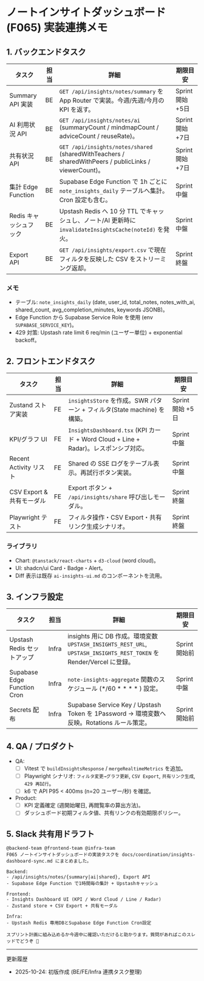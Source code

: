 # ノートインサイトダッシュボード (F065) 実装連携メモ

## 1. バックエンドタスク

| タスク | 担当 | 詳細 | 期限目安 |
|--------|------|------|-----------|
| Summary API 実装 | BE | `GET /api/insights/notes/summary` を App Router で実装。今週/先週/今月の KPI を返す。 | Sprint 開始 +5日 |
| AI 利用状況 API | BE | `GET /api/insights/notes/ai` (summaryCount / mindmapCount / adviceCount / reuseRate)。 | Sprint 開始 +7日 |
| 共有状況 API | BE | `GET /api/insights/notes/shared` (sharedWithTeachers / sharedWithPeers / publicLinks / viewerCount)。 | Sprint 開始 +7日 |
| 集計 Edge Function | BE | Supabase Edge Function で 1h ごとに `note_insights_daily` テーブルへ集計。Cron 設定も含む。 | Sprint 中盤 |
| Redis キャッシュフック | BE | Upstash Redis へ 10 分 TTL でキャッシュし、ノート/AI 更新時に `invalidateInsightsCache(noteId)` を発火。 | Sprint 中盤 |
| Export API | BE | `GET /api/insights/export.csv` で現在フィルタを反映した CSV をストリーミング返却。 | Sprint 終盤 |

### メモ
- テーブル: `note_insights_daily` (date, user_id, total_notes, notes_with_ai, shared_count, avg_completion_minutes, keywords JSONB)。
- Edge Function から Supabase Service Role を使用 (env `SUPABASE_SERVICE_KEY`)。
- 429 対策: Upstash rate limit 6 req/min (ユーザー単位) + exponential backoff。

## 2. フロントエンドタスク

| タスク | 担当 | 詳細 | 期限目安 |
|--------|------|------|-----------|
| Zustand ストア実装 | FE | `insightsStore` を作成。SWR パターン + フィルタ(State machine) を構築。 | Sprint 開始 +5日 |
| KPI/グラフ UI | FE | `InsightsDashboard.tsx` (KPI カード + Word Cloud + Line + Radar)。レスポンシブ対応。 | Sprint 中盤 |
| Recent Activity リスト | FE | Shared の SSE ログをテーブル表示。再試行ボタン実装。 | Sprint 中盤 |
| CSV Export & 共有モーダル | FE | Export ボタン + `/api/insights/share` 呼び出しモーダル。 | Sprint 終盤 |
| Playwright テスト | FE | フィルタ操作・CSV Export・共有リンク生成シナリオ。 | Sprint 終盤 |

### ライブラリ
- Chart: `@tanstack/react-charts` + `d3-cloud` (word cloud)。
- UI: shadcn/ui Card・Badge・Alert。
- Diff 表示は既存 `ai-insights-ui.md` のコンポーネントを流用。

## 3. インフラ設定

| タスク | 担当 | 詳細 | 期限目安 |
|--------|------|------|-----------|
| Upstash Redis セットアップ | Infra | insights 用に DB 作成。環境変数 `UPSTASH_INSIGHTS_REST_URL`, `UPSTASH_INSIGHTS_REST_TOKEN` を Render/Vercel に登録。 | Sprint 開始前 |
| Supabase Edge Function Cron | Infra | `note-insights-aggregate` 関数のスケジュール (*/60 * * * * ) 設定。 | Sprint 中盤 |
| Secrets 配布 | Infra | Supabase Service Key / Upstash Token を 1Password → 環境変数へ反映。Rotations ルール策定。 | Sprint 開始前 |

## 4. QA / プロダクト

- QA:
  - [ ] Vitest で `buildInsightsResponse` / `mergeRealtimeMetrics` を追加。
  - [ ] Playwright シナリオ: `フィルタ変更→グラフ更新`, `CSV Export`, `共有リンク生成`, `429 再試行`。
  - [ ] k6 で API P95 < 400ms (n=20 ユーザー/秒) を確認。
- Product:
  - [ ] KPI 定義確定 (週開始曜日, 再閲覧率の算出方法)。
  - [ ] ダッシュボード初期フィルタ値、共有リンクの有効期限ポリシー。

## 5. Slack 共有用ドラフト

```
@backend-team @frontend-team @infra-team  
F065 ノートインサイトダッシュボードの実装タスクを docs/coordination/insights-dashboard-sync.md にまとめました。

Backend:
- /api/insights/notes/{summary|ai|shared}, Export API
- Supabase Edge Function で1時間毎の集計 + Upstashキャッシュ

Frontend:
- Insights Dashboard UI (KPI / Word Cloud / Line / Radar)
- Zustand store + CSV Export + 共有モーダル

Infra:
- Upstash Redis 専用DBとSupabase Edge Function Cron設定

スプリント計画に組み込めるか今週中に確認いただけると助かります。質問があればこのスレッドでどうぞ 🙏
```

---

更新履歴  
- 2025-10-24: 初版作成 (BE/FE/Infra 連携タスク整理)

